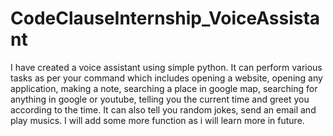 # CodeClauseInternship_VoiceAssistant
I have created a voice assistant using simple python. It can perform various tasks as per your command which includes opening a website, opening any application,
making a note, searching a place in google map, searching for anything in google or youtube, telling you the current time and greet you according to the time.
It can also tell you random jokes, send an email and play musics.
I will add some more function as i will learn more in future.
